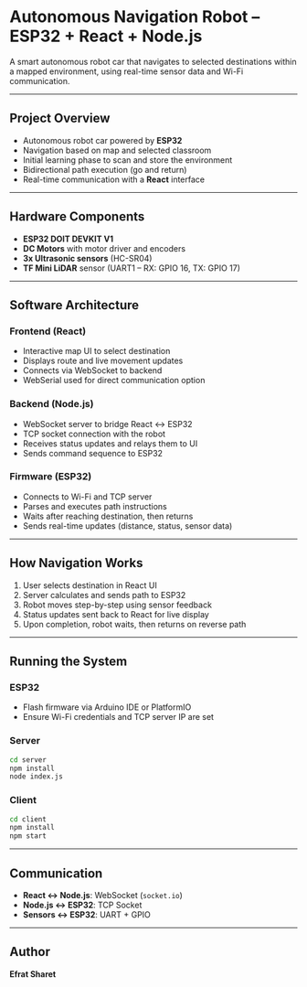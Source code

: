 # Autonomous Navigation Robot – ESP32 + React + Node.js

A smart autonomous robot car that navigates to selected destinations within a mapped environment, using real-time sensor data and Wi-Fi communication.

---

## Project Overview

- Autonomous robot car powered by **ESP32**
- Navigation based on map and selected classroom
- Initial learning phase to scan and store the environment
- Bidirectional path execution (go and return)
- Real-time communication with a **React** interface

---

## Hardware Components

- **ESP32 DOIT DEVKIT V1**
- **DC Motors** with motor driver and encoders
- **3x Ultrasonic sensors** (HC-SR04)
- **TF Mini LiDAR** sensor (UART1 – RX: GPIO 16, TX: GPIO 17)

---

## Software Architecture

### Frontend (React)
- Interactive map UI to select destination
- Displays route and live movement updates
- Connects via WebSocket to backend
- WebSerial used for direct communication option

### Backend (Node.js)
- WebSocket server to bridge React <-> ESP32
- TCP socket connection with the robot
- Receives status updates and relays them to UI
- Sends command sequence to ESP32

### Firmware (ESP32)
- Connects to Wi-Fi and TCP server
- Parses and executes path instructions
- Waits after reaching destination, then returns
- Sends real-time updates (distance, status, sensor data)

---

## How Navigation Works

1. User selects destination in React UI
2. Server calculates and sends path to ESP32
3. Robot moves step-by-step using sensor feedback
4. Status updates sent back to React for live display
5. Upon completion, robot waits, then returns on reverse path

---

## Running the System

### ESP32
- Flash firmware via Arduino IDE or PlatformIO
- Ensure Wi-Fi credentials and TCP server IP are set

### Server
```bash
cd server
npm install
node index.js
```

### Client
```bash
cd client
npm install
npm start
```

---

## Communication

- **React ↔️ Node.js**: WebSocket (`socket.io`)
- **Node.js ↔️ ESP32**: TCP Socket
- **Sensors ↔️ ESP32**: UART + GPIO

---

## Author

**Efrat Sharet**

